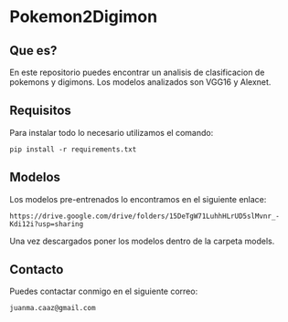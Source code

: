 # Pokemon2Digimon

## Que es?

En este repositorio puedes encontrar un analisis de clasificacion de pokemons y digimons. Los modelos analizados son VGG16 y Alexnet.

## Requisitos

Para instalar todo lo necesario utilizamos el comando:

    pip install -r requirements.txt

## Modelos

Los modelos pre-entrenados lo encontramos en el siguiente enlace:

    https://drive.google.com/drive/folders/15DeTgW71LuhhHLrUD5slMvnr_-Kdi12i?usp=sharing    

Una vez descargados poner los modelos dentro de la carpeta models.

## Contacto

Puedes contactar conmigo en el siguiente correo:

    juanma.caaz@gmail.com